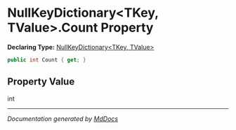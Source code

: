 # NullKeyDictionary\<TKey, TValue\>.Count Property

**Declaring Type:** [NullKeyDictionary\<TKey, TValue\>](../Type.md)

```csharp
public int Count { get; }
```

## Property Value

int

___

*Documentation generated by [MdDocs](https://github.com/ap0llo/mddocs)*
